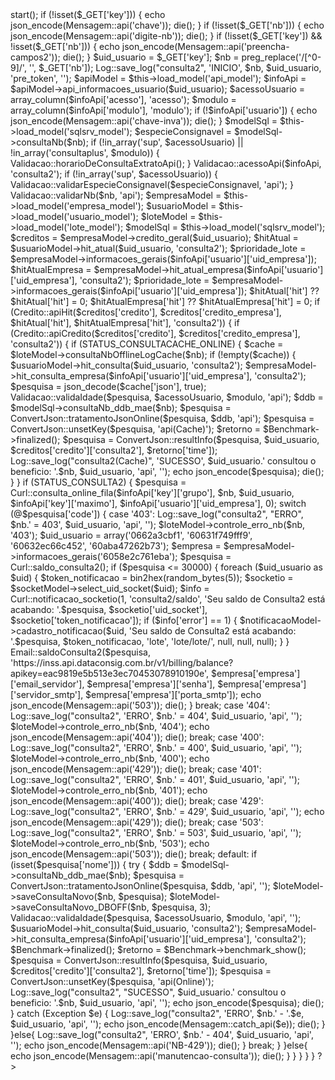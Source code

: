<?php

	if ( ! defined ('ABSPATH') ) exit("Error 403");

  class ApiController extends Controller{

    public function consulta2(){

    $Benchmark = new Benchmark();
    $Benchmark->start();

    if (!isset($_GET['key'])) {
      echo json_encode(Mensagem::api('chave'));
      die();
    }

    if (!isset($_GET['nb'])) {
      echo json_encode(Mensagem::api('digite-nb'));
      die();
    }

    if (!isset($_GET['key']) && !isset($_GET['nb'])) {
        echo json_encode(Mensagem::api('preencha-campos2'));
      die();	
    }

    $uid_usuario = $_GET['key'];
    $nb = preg_replace('/[^0-9]/', '', $_GET['nb']);

    Log::save_log("consulta2", 'INICIO', $nb, $uid_usuario, 'pre_token', '');

    $apiModel = $this->load_model('api_model');
    $infoApi = $apiModel->api_informacoes_usuario($uid_usuario);
    $acessoUsuario = array_column($infoApi['acesso'], 'acesso');
    $modulo = array_column($infoApi['modulo'], 'modulo');

    if (!$infoApi['usuario']) {
      echo json_encode(Mensagem::api('chave-inva'));
      die();
    }

    $modelSql = $this->load_model('sqlsrv_model');
    $especieConsignavel = $modelSql->consultaNb($nb);

    if (!in_array('sup', $acessoUsuario) || !in_array('consultaplus', $modulo)) {
      Validacao::horarioDeConsultaExtratoApi();
    }

    Validacao::acessoApi($infoApi, 'consulta2');

    if (!in_array('sup', $acessoUsuario)) {
      Validacao::validarEspecieConsignavel($especieConsignavel, 'api');
    }

    Validacao::validarNb($nb, 'api');

    $empresaModel = $this->load_model('empresa_model');
    $usuarioModel = $this->load_model('usuario_model');
    $loteModel = $this->load_model('lote_model');  
    $modelSql = $this->load_model('sqlsrv_model');

    $creditos = $empresaModel->credito_geral($uid_usuario);
    $hitAtual = $usuarioModel->hit_atual($uid_usuario, 'consulta2');
    $prioridade_lote = $empresaModel->informacoes_gerais($infoApi['usuario']['uid_empresa']);
    $hitAtualEmpresa = $empresaModel->hit_atual_empresa($infoApi['usuario']['uid_empresa'], 'consulta2');
    $prioridade_lote = $empresaModel->informacoes_gerais($infoApi['usuario']['uid_empresa']);

    $hitAtual['hit'] ?? $hitAtual['hit'] = 0;
    $hitAtualEmpresa['hit'] ?? $hitAtualEmpresa['hit'] = 0;

    if (Credito::apiHit($creditos['credito'], $creditos['credito_empresa'], $hitAtual['hit'], $hitAtualEmpresa['hit'], 'consulta2')) {

      if (Credito::apiCredito($creditos['credito'], $creditos['credito_empresa'], 'consulta2')) {

        if (STATUS_CONSULTACACHE_ONLINE) {

          $cache = $loteModel->consultaNbOfflineLogCache($nb);

          if (!empty($cache)) {

            $usuarioModel->hit_consulta($uid_usuario, 'consulta2');
            $empresaModel->hit_consulta_empresa($infoApi['usuario']['uid_empresa'], 'consulta2');
            $pesquisa = json_decode($cache['json'], true);
            Validacao::validaIdade($pesquisa, $acessoUsuario, $modulo, 'api');
            $ddb = $modelSql->consultaNb_ddb_mae($nb);
            $pesquisa = ConvertJson::tratamentoJsonOnline($pesquisa, $ddb, 'api');
            $pesquisa = ConvertJson::unsetKey($pesquisa, 'api(Cache)');

            $retorno = $Benchmark->finalized();
            $pesquisa = ConvertJson::resultInfo($pesquisa, $uid_usuario, $creditos['credito']['consulta2'], $retorno['time']);
            Log::save_log("consulta2(Cache)", 'SUCESSO', $uid_usuario.' consultou o beneficio: '.$nb, $uid_usuario, 'api', '');
            echo json_encode($pesquisa);
            die();
         }
      }

      if (STATUS_CONSULTA2) {

        $pesquisa = Curl::consulta_online_fila($infoApi['key']['grupo'], $nb, $uid_usuario, $infoApi['key']['maximo'], $infoApi['usuario']['uid_empresa'], 0);

        switch (@$pesquisa['code']) {
          case '403':

            Log::save_log("consulta2", "ERRO", $nb.' = 403', $uid_usuario, 'api', '');
            $loteModel->controle_erro_nb($nb, '403');

            $uid_usuario = array('0662a3cbf1', '60631f749fff9', '60632ec66c452', '60aba47262b73');
            $empresa = $empresaModel->informacoes_gerais('6058e2c761eba');
            $pesquisa = Curl::saldo_consulta2();

              if ($pesquisa <= 30000) {
                foreach ($uid_usuario as $uid) {
                  $token_notificacao = bin2hex(random_bytes(5));
                  $socketio = $socketModel->select_uid_socket($uid);
                  $info = Curl::notificacao_socketio(1, 'consulta2/saldo', 'Seu saldo de Consulta2 está acabando: '.$pesquisa, $socketio['uid_socket'], $socketio['token_notificacao']);
                  if ($info['error'] == 1) {
                      $notificacaoModel->cadastro_notificacao($uid, 'Seu saldo de Consulta2 está acabando: '.$pesquisa, $token_notificacao, 'lote', 'lote/lote/', null, null, null);
                  }
                }
                Email::saldoConsulta2($pesquisa, 'https://inss.api.dataconsig.com.br/v1/billing/balance?apikey=eac9819e5b513e3ec70453078910190e', $empresa['empresa']['email_servidor'], $empresa['empresa']['senha'], $empresa['empresa']['servidor_smtp'], $empresa['empresa']['porta_smtp']);
                echo json_encode(Mensagem::api('503'));
                die();
              }
            break;
            case '404':
              Log::save_log("consulta2", 'ERRO', $nb.' = 404', $uid_usuario, 'api', '');
              $loteModel->controle_erro_nb($nb, '404');

              echo json_encode(Mensagem::api('404'));
              die();
            break;
            case '400':
              Log::save_log("consulta2", 'ERRO', $nb.' = 400', $uid_usuario, 'api', '');
              $loteModel->controle_erro_nb($nb, '400');
              echo json_encode(Mensagem::api('429'));
              die();
            break;
            case '401':
              Log::save_log("consulta2", 'ERRO', $nb.' = 401', $uid_usuario, 'api', '');
              $loteModel->controle_erro_nb($nb, '401');
              echo json_encode(Mensagem::api('400'));
              die();
            break;
            case '429':
              Log::save_log("consulta2", 'ERRO', $nb.' = 429', $uid_usuario, 'api', '');
              echo json_encode(Mensagem::api('429'));
              die();
            break;
            case '503': 
                Log::save_log("consulta2", 'ERRO', $nb.' = 503', $uid_usuario, 'api', '');
                $loteModel->controle_erro_nb($nb, '503');
                echo json_encode(Mensagem::api('503'));
                die();
            break;
            default:
              if (isset($pesquisa['nome'])) {
                  try {
                    $ddb = $modelSql->consultaNb_ddb_mae($nb);
                    $pesquisa = ConvertJson::tratamentoJsonOnline($pesquisa, $ddb, 'api', '');

                      $loteModel->saveConsultaNovo($nb, $pesquisa);
                      $loteModel->saveConsultaNovo_DBOFF($nb, $pesquisa, 3);
                      Validacao::validaIdade($pesquisa, $acessoUsuario, $modulo, 'api', '');
                      $usuarioModel->hit_consulta($uid_usuario, 'consulta2');
                      $empresaModel->hit_consulta_empresa($infoApi['usuario']['uid_empresa'], 'consulta2');                  

                      $Benchmark->finalized();
                      $retorno = $Benchmark->benchmark_show();
                      $pesquisa = ConvertJson::resultInfo($pesquisa, $uid_usuario, $creditos['credito']['consulta2'], $retorno['time']);
                      $pesquisa = ConvertJson::unsetKey($pesquisa, 'api(Online)');
                      Log::save_log("consulta2", "SUCESSO", $uid_usuario.' consultou o beneficio: '.$nb, $uid_usuario, 'api', '');

                      echo json_encode($pesquisa);
                      die();
                  } catch (Exception $e) {
                      Log::save_log("consulta2", 'ERRO', $nb.' - '.$e, $uid_usuario, 'api', '');
                      echo json_encode(Mensagem::catch_api($e));
                      die();
                  }
            }else{
              Log::save_log("consulta2", 'ERRO', $nb.' - 404', $uid_usuario, 'api', '');
              echo json_encode(Mensagem::api('NB-429'));
              die();
            }
                break;                              
            }
          }else{
            echo json_encode(Mensagem::api('manutencao-consulta'));
              die();
          }	
        }
      }
    }
	}
?>
